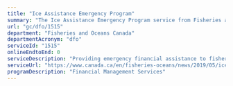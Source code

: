 ```yaml
---
title: "Ice Assistance Emergency Program"
summary: "The Ice Assistance Emergency Program service from Fisheries and Oceans Canada is not available end-to-end online, according to the GC Service Inventory."
url: "gc/dfo/1515"
department: "Fisheries and Oceans Canada"
departmentAcronym: "dfo"
serviceId: "1515"
onlineEndtoEnd: 0
serviceDescription: "Providing emergency financial assistance to fishers in Atlantic Canada in cases where significant economic hardship exists due to unseasonably severe ice conditions."
serviceUrl: "https://www.canada.ca/en/fisheries-oceans/news/2019/05/ice-assistance-emergency-program.html"
programDescription: "Financial Management Services"
---
```


